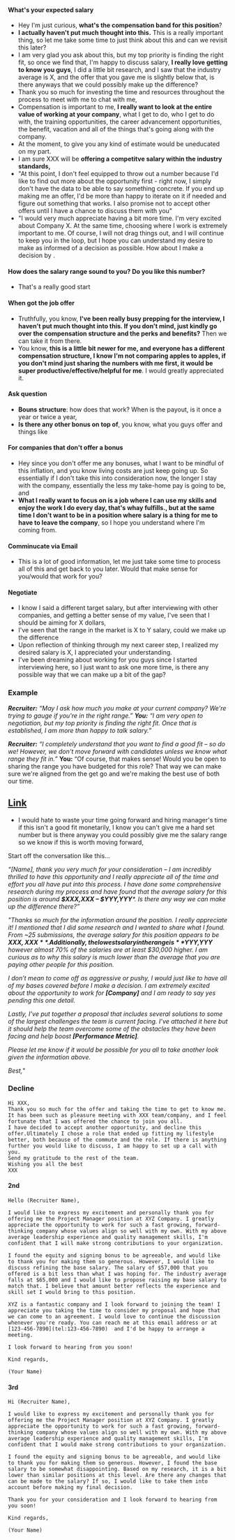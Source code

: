 #### What's your expected salary
- Hey I'm just curious, **what's the compensation band for this position**?
- **I actually haven't put much thought into this.** This is a really important thing, so let me take some time to just think about this and can we revisit this later?
- I am very glad you ask about this, but my top priority is finding the right fit, so once we find that, I'm happy to discuss salary, **I really love getting to know you guys**, I did a little bit research, and I saw that the industry average is X, and the offer that you gave me is slightly below that, is there anyways that we could possibly make up the difference?
- Thank you so much for investing the time and resources throughout the process to meet with me to chat with me, 
- Compensation is important to me, **I really want to look at the entire value of working at your company**, what I get to do, who I get to do with, the training opportunities, the career advancement opportunities, the benefit, vacation and all of the things that's going along with the company. 
- At the moment, to give you any kind of estimate would be uneducated on my part. 
- I am sure XXX will be **offering a competitve salary within the industry standards,** 
- "At this point, I don't feel equipped to throw out a number because I'd like to find out more about the opportunity first - right now, I simply don't have the data to be able to say something concrete. If you end up making me an offer, I'd be more than happy to iterate on it if needed and figure out something that works. I also promise not to accept other offers until I have a chance to discuss them with you"
- "I would very much appreciate having a bit more time. I'm very excited about Company X. At the same time, choosing where I work is extremely important to me. Of course, I will not drag things out, and I will continue to keep you in the loop, but I hope you can understand my desire to make as informed of a decision as possible. How about I make a decision by .
#### How does the salary range sound to you? Do you like this number?
- That's a really good start
#### When got the job offer
- Truthfully, you know, **I've been really busy prepping for the interview, I haven't put much thought into this. If you don't mind, just kindly go over the compensation structure and the perks and benefits?** Then we can take it from there.
- You know, **this is a little bit newer for me, and everyone has a different compensation structure, I know I'm not comparing apples to apples, if you don't mind just sharing the numbers with me first, it would be super productive/effective/helpful for me**. I would greatly appreciated it.
#### Ask question
- **Bouns structure**: how does that work? When is the payout, is it once a year or twice a year,
- **Is there any other bonus on top of**, you know, what you guys offer and things like 
#### For companies that don't offer a bonus
- Hey since you don't offer me any bonuses, what I want to be mindful of this inflation, and you know living costs are just keep going up. So essentially if I don't take this into consideration now, the longer I stay with the company, essentially the less my take-home pay is going to be, and
- **What I really want to focus on is a job where I can use my skills and enjoy the work I do every day, that's whay fulfills., but at the same time I don't want to be in a position where salary is a thing for me to have to leave the company**, so I hope you understand where I'm coming from.
#### Comminucate via Email
- This is a lot of good information, let me just take some time to process all of this and get back to you later. Would that make sense for you/would that work for you?
#### Negotiate
- I know I said a different target salary, but after interviewing with other companies, and getting a better sense of my value, I've seen that I should be aiming for X dollars, 
- I've seen that the range in the market is X to Y salary, could we make up the difference
- Upon reflection of thinking through my next career step, I realized my desired salary is X, I appreciated your understanding. 
- I've been dreaming about working for you guys since I started interviewing here, so I just want to ask one more time, is there any possible way that we can make up a bit of the gap?

### Example
_**Recruiter:** “May I ask how much you make at your current company? We're trying to gauge if you're in the right range.”_
_**You:**_ _“I am very open to negotiation, but my top priority is finding the right fit. Once that is established, I am more than happy to talk salary.”_

_**Recruiter:**_  _“I completely understand that you want to find a good fit – so do we! However, we don't move forward with candidates unless we know what range they fit in.”_
**You:** “Of course, that makes sense! Would you be open to sharing the range you have budgeted for this role? That way we can make sure we're aligned from the get go and we're making the best use of both our time.

[Link](https://www.youtube.com/watch?v=07E9FKXHxyE)
- 
- I would hate to waste your time going forward and hiring manager's time if this isn't a good fit monetarily, I know you can't give me a hard set number but is there anyway you could possibly give me the salary range so we know if this is worth moving forward, 

Start off the conversation like this…

_“[Name], thank you very much for your consideration – I am incredibly thrilled to have this opportunity and I really appreciate all of the time and effort you all have put into this process. I have done some comprehensive research during my process and have found that the average salary for this position is around  **$XXX,XXX – $YYY,YYY***. Is there any way we can make up the difference there?”_

_"Thanks so much for the information around the position. I really appreciate it! I mentioned that I did some research and I wanted to share what I found. From ~25 submissions, the average salary for this position appears to be  **$XXX,XXX**. Additionally, the lowest salary in the range is  **$YYY,YYY** however almost 70% of the salaries are at least $30,000 higher. I am curious as to why this salary is much lower than the average that you are paying other people for this position._

_I don’t mean to come off as aggressive or pushy, I would just like to have all of my bases covered before I make a decision. I am extremely excited about the opportunity to work for  **[Company]**  and I am ready to say yes pending this one detail._

_Lastly, I’ve put together a proposal that includes several solutions to some of the largest challenges the team is current facing. I’ve attached it here but it should help the team overcome some of the obstacles they have been facing and help boost  **[Performance Metric]**._

_Please let me know if it would be possible for you all to take another look given the information above._

_Best,_"



### Decline
```
Hi XXX,
Thank you so much for the offer and taking the time to get to know me. It has been such as pleasure meeting with XXX team/company, and I feel fortunate that I was offered the chance to join you all.
I have decided to accept another opportunity, and decline this offer.Ultimately I chose a role that ended up fitting my lifestyle better, both because of the commute and the role. If there is anything further you would like to discuss, I am happy to set up a call with you.
Send my gratitude to the rest of the team.
Wishing you all the best
XXX
```
#### 2nd
```
Hello (Recruiter Name),

I would like to express my excitement and personally thank you for offering me the Project Manager position at XYZ Company. I greatly appreciate the opportunity to work for such a fast growing, forward-thinking company whose values align so well with my own. With my above average leadership experience and quality management skills, I'm confident that I will make strong contributions to your organization.

I found the equity and signing bonus to be agreeable, and would like to thank you for making them so generous. However, I would like to discuss refining the base salary. The salary of $57,000 that you offered is a bit less than what I was hoping for. The industry average falls at $65,000 and I would like to propose raising my base salary to match that. I believe that amount better reflects the experience and skill set I would bring to this position.

XYZ is a fantastic company and I look forward to joining the team! I appreciate you taking the time to consider my proposal and hope that we can come to an agreement. I would love to continue the discussion whenever you're ready. You can reach me at this email address or at  [123-456-7890](tel:123-456-7890)  and I'd be happy to arrange a meeting.

I look forward to hearing from you soon!

Kind regards,

(Your Name)
```
#### 3rd
```
Hi (Recruiter Name),

I would like to express my excitement and personally thank you for offering me the Project Manager position at XYZ Company. I greatly appreciate the opportunity to work for such a fast growing, forward-thinking company whose values align so well with my own. With my above average leadership experience and quality management skills, I'm confident that I would make strong contributions to your organization.

I found the equity and signing bonus to be agreeable, and would like to thank you for making them so generous. However, I found the base salary to be somewhat disappointing. Based on my research, it is a bit lower than similar positions at this level. Are there any changes that can be made to the salary? If so, I would like to take them into account before making my final decision.

Thank you for your consideration and I look forward to hearing from you soon!

Kind regards,

(Your Name)
```
<!--stackedit_data:
eyJoaXN0b3J5IjpbNDY1ODE3Nzk2LDIyMjg1MzI2MiwxMjk4MD
YwNjIsMTUwODUzMzU4NywyMjEwMjk4NjYsMTE3MTMwMDQxLDIx
OTM0OTUwLDYxOTU1MTI3MCwtMTQ5NzcxNzM2NywtMjEyMDY2Nj
YxMCwtNDAzNzM0NzA5XX0=
-->